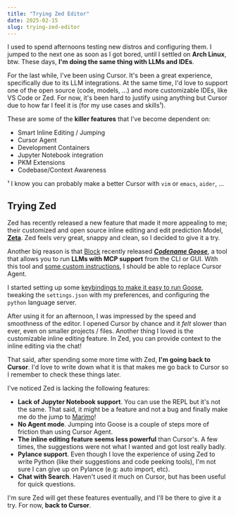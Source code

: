 ```yaml
---
title: "Trying Zed Editor"
date: 2025-02-15
slug: trying-zed-editor
---
```


I used to spend afternoons testing new distros and configuring them. I jumped to the next one as soon as I got bored, until I settled on **Arch Linux**, btw.
These days, **I'm doing the same thing with LLMs and IDEs**.

For the last while, I've been using Cursor. It's been a great experience, specifically due to its LLM integrations.
At the same time, I'd love to support one of the open source (code, models, ...) and more customizable IDEs, like VS Code or Zed.
For now, it's been hard to justify using anything but Cursor due to how far I feel it is (for my use cases and skills¹).

These are some of the **killer features** that I've become dependent on:

- Smart Inline Editing / Jumping
- Cursor Agent
- Development Containers
- Jupyter Notebook integration
- PKM Extensions
- Codebase/Context Awareness

¹ I know you can probably make a better Cursor with `vim` or `emacs`, `aider`, ...

## Trying Zed

Zed has recently released a new feature that made it more appealing to me; their customized and open source inline editing and edit prediction Model, **[Zeta](https://zed.dev/blog/edit-prediction)**. Zed feels very great, snappy and clean, so I decided to give it a try.

Another big reason is that [Block](https://block.xyz/) recently released **[_Codename Goose_](https://block.github.io/goose/)**, a tool that allows you to run **LLMs with MCP support** from the CLI or GUI. With this tool and [some custom instructions](https://github.com/davidgasquez/dotfiles/blob/main/goose/.goosehints), I should be able to replace Cursor Agent.

I started setting up some [keybindings to make it easy to run Goose](https://github.com/davidgasquez/dotfiles/blob/85489a4149cc01b375ee979075fb535d709e0324/zed/keymap.json), tweaking the `settings.json` with my preferences, and configuring the `python` language server.

After using it for an afternoon, I was impressed by the speed and smoothness of the editor. I opened Cursor by chance and it *felt* slower than ever, even on smaller projects / files. Another thing I loved is the customizable inline editing feature. In Zed, you can provide context to the inline editing via the chat!

That said, after spending some more time with Zed, **I'm going back to Cursor**. I'd love to write down what it is that makes me go back to Cursor so I remember to check these things later.

I've noticed Zed is lacking the following features:

- **Lack of Jupyter Notebook support**. You can use the REPL but it's not the same. That said, it might be a feature and not a bug and finally make me do the jump to [Marimo](https://marimo.io/)!
- **No Agent mode**. Jumping into Goose is a couple of steps more of friction than using Cursor Agent.
- **The inline editing feature seems less powerful** than Cursor's. A few times, the suggestions were not what I wanted and got lost really badly.
- **Pylance support**. Even though I love the experience of using Zed to write Python (like their suggestions and code peeking tools), I'm not sure I can give up on Pylance (e.g: auto import, etc).
- **Chat with Search**. Haven't used it much on Cursor, but has been useful for quick questions.

I'm sure Zed will get these features eventually, and I'll be there to give it a try. For now, **back to Cursor**.
